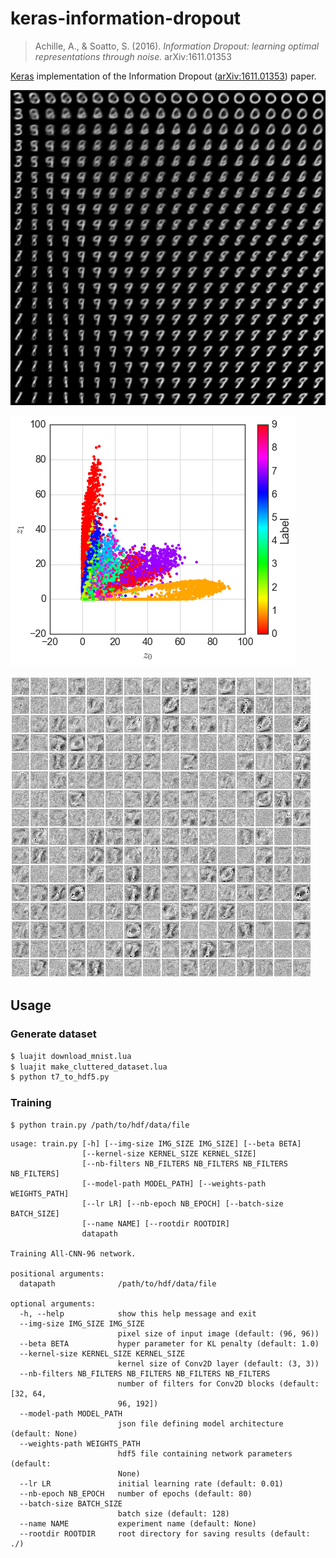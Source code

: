 keras-information-dropout
=========================

> Achille, A., & Soatto, S. (2016). *Information Dropout: learning optimal representations through noise.* arXiv:1611.01353

[Keras](https://keras.io/) implementation of the Information Dropout ([arXiv:1611.01353](https://arxiv.org/abs/1611.01353)) paper.

![generated image](vae_information_dropout/images/generated_image.png)

![latent space interpolation](vae_information_dropout/images/latent.png)

![weight diagram](vae_information_dropout/images/weight_diagram.png)

## Usage

### Generate dataset

```bash
$ luajit download_mnist.lua
$ luajit make_cluttered_dataset.lua
$ python t7_to_hdf5.py
```

### Training

```bash
$ python train.py /path/to/hdf/data/file
```

```
usage: train.py [-h] [--img-size IMG_SIZE IMG_SIZE] [--beta BETA]
                [--kernel-size KERNEL_SIZE KERNEL_SIZE]
                [--nb-filters NB_FILTERS NB_FILTERS NB_FILTERS NB_FILTERS]
                [--model-path MODEL_PATH] [--weights-path WEIGHTS_PATH]
                [--lr LR] [--nb-epoch NB_EPOCH] [--batch-size BATCH_SIZE]
                [--name NAME] [--rootdir ROOTDIR]
                datapath

Training All-CNN-96 network.

positional arguments:
  datapath              /path/to/hdf/data/file

optional arguments:
  -h, --help            show this help message and exit
  --img-size IMG_SIZE IMG_SIZE
                        pixel size of input image (default: (96, 96))
  --beta BETA           hyper parameter for KL penalty (default: 1.0)
  --kernel-size KERNEL_SIZE KERNEL_SIZE
                        kernel size of Conv2D layer (default: (3, 3))
  --nb-filters NB_FILTERS NB_FILTERS NB_FILTERS NB_FILTERS
                        number of filters for Conv2D blocks (default: [32, 64,
                        96, 192])
  --model-path MODEL_PATH
                        json file defining model architecture (default: None)
  --weights-path WEIGHTS_PATH
                        hdf5 file containing network parameters (default:
                        None)
  --lr LR               initial learning rate (default: 0.01)
  --nb-epoch NB_EPOCH   number of epochs (default: 80)
  --batch-size BATCH_SIZE
                        batch size (default: 128)
  --name NAME           experiment name (default: None)
  --rootdir ROOTDIR     root directory for saving results (default: ./)
```